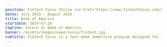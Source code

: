 ```yaml
---
position: FinTech Focus fellow (<a href="https://www.fintechfocus.com/#:~:text=FinTech%20Focus%20is%20a%20four,finance%2C%20computer%20science%20and%20technology.&text=FinTech%20Focus%20is%20a%20three,finance%2C%20computer%20science%20and%20technology."></a>)
dates: July 2019 - August 2019
title: Bank of America
startdate: 2019-07-20
tagline: Intern at Bank of America
banner: /assets/images/experience/fintech.jpg
subtitle: FinTech Focus is a four-week immersive program designed for incoming college freshmen with an interest in finance, computer science and technology. Over the course of the program, students learn the principles of computer science, gain exposure to the financial services industry, and get hands-on experience developing real-world applications. Students will have the opportunity to hear from guest speakers, learn the basics of banking and finance, and gain insights into STEM career paths available in college and beyond
---
```


<!--
<div class="sidebar">
	<b>Responsibilities:</b>
	<br>• Prepare and lead weekly lab and tutorial activities, with mini lectures to solidify core concepts
	<br>• Hold weekly office hours
	<br>• Provide answers to student questions on online discussion forum
	<br>• Grade weekly tutorials, assignments, and examinations
</div>

## Teaching Assistant @ The University of British Columbia

I taught 4 semesters of <a href="https://courses.students.ubc.ca/cs/courseschedule?pname=subjarea&tname=subj-course&dept=CPSC&course=110">CPSC 110 (Computation, Programs, and Programming)</a>, the introductory course to programming concepts at the University of British Columbia between September 2016 and December 2018.

As of January 2019, I decided to try my hand at TAing for an upper-level course instead, and since I enjoyed <a href="https://courses.students.ubc.ca/cs/courseschedule?pname=subjarea&tname=subj-course&dept=CPSC&course=304">CPSC 304 (Introduction to Relational Databases)</a>, this was my first choice. I'm really excited to solidify my understanding of relational databases by sharing my knowledge and experience with students!

### About CPSC 110

This course is a required course for all students interested in majoring in Computer Science and related degrees, and remains one of the most popular courses at the university. In the 2018-19 school year, 1607 students were registered in the course, with many more on waitlists. For perspective, around 12000 students were accepted to an undergraduate program that year.

Being a Teaching Assistant for this course is an experience unlike any other: not only is the number of students taking the course each year enormous, it also allowed me to connect with students from diverse backgrounds, from experienced programmers to those without any knowledge of tech. At UBC, you're required to take CPSC 110 <a href="https://www.cs.ubc.ca/students/undergrad/prospective/how-apply">before applying to major</a> in Computer Science, so it was interesting working with students who are still gauging their interests and abilities in computer science.

The course itself covers the core concepts of computer science, using <a href="https://racket-lang.org/">Racket</a>, a general-purpose programming language in the Lisp-Scheme family. Racket is also used in the upper level <a href="https://courses.students.ubc.ca/cs/courseschedule?pname=subjarea&tname=subj-course&dept=CPSC&course=311">CPSC 311 (Programming Languages)</a>, since its macro facilities make it simple to write language parsers and interpreters.

Topics covered include:
- HtDF: How to Design Functions
- HtDD: How to Design Data
- HtDW: How to Design Worlds
- Recursion
- Helper functions
- Binary search trees
- Abstractions (fold, map, filter)
- Graphs

The lecture portions, which in-class students watch on their own time, can be found for free as a two-part MOOC on edX (<a href="https://www.edx.org/course/how-code-simple-data-ubcx-htc1x">part 1</a> & <a href="https://www.edx.org/course/how-code-complex-data-ubcx-htc2x">part 2</a>).

### Approaches to TA'ing and lessons learned

During my time as a teaching assistant for CPSC 110, I learned some valuable lessons about education, and thought a lot about ways to teach effectively. 

#### 1. It's about them, not you

Not all teaching methods will work for students. It's very important to understand and acknowledge individual learning styles, and do your best to cater to them.

Because of the uncommon choice of language for an introductory CS class, even students with prior programming experience struggled to grasp the concepts when put into a functional programming paradigm. However, I noticed that this seemed to <mark>level the playing field</mark> between programming beginners and veterans in terms of succeeding in the course.

To cater to both types of students, I made sure to observe the <mark>vocabulary</mark> students would use when describing their solutions during labs, and further probe to understand their background. For example, many students would use terms like "variables", "parameters", or "declare" in the beginning if they had prior experience.

It's important as a TA to be able to gauge a student's knowledge quickly, so explanations can be tailored to a specific student. With experienced students, I focussed on drawing parallels between Racket and the language they've used before. With beginners, I made sure to use analogies to real-life situations, and explain pictorially (I find that those are helpful for understanding program execution).

![diagrams for the bubble lab](/assets/images/experience/ta-diagrams.JPG)
<span class="caption">Using diagrams to explain list manipulation</span>

In my TA evaluations, many students have given me good feedback on using diagrams to explain concepts; by using diagrams and explaining verbally while drawing and writing down key concepts, this appeals to both auditory and visual learners. After explaining the main ideas, I let my students <mark>experiment</mark> with the new approach on their own as I move on to the next students.

#### 2. Learning means vulnerability

Especially in Computer Science, <a href="https://en.wikipedia.org/wiki/Impostor_syndrome">imposter syndrome</a> is prominent in school, academia, and industry. There are always students who seem to be "naturals" at Computer Science - they stay ahead of course material, finish three-hour labs an hour early, have personal projects, and just seem to *get* CS.

It can be very discouraging for students to struggle for a long time, but witness their peer complete the same work in minutes. When you're in that situation, it's hard to recognize that their peer may have reviewed the material beforehand, may have had prior experience, may have taken classes on the topic, or a million other factors.

Imposter syndrome comes with feeling like you'll never be as good as these "CS gods", no matter how much work you put in. This greatly affects a person's ability to learn: for fear of being wrong, you ask less questions, stop experimenting, and become afraid to try new things. And this is really really *really* bad – these are the things learners must do to grow and improve.

As a TA, it was my job to make all students feel emotionally and psychologically safe. I admit that I, too, have struggled with imposter syndrome on many occasions, and still do. However, this puts me in a position to empathize and offer solutions that have worked in my experience. Students have to feel <mark>empowered to take risks</mark>, and understand that <mark>failure is okay</mark>.

When asking questions, I noticed that many students would become nervous when errors appeared while showing me, or if something didn't work as they intended. I emphasize that these are totally normal. Sometimes, I tell them about all the compile errors I ran into on my assignment the other day, and laugh along with them. Then, I direct their attention to reading the error together with them, and working out possible solutions by dissecting the messages.

By doing so, I put the focus on <mark>possible solutions</mark> instead of their capabilities or skills. I make sure they understand that errors and mistakes are totally normal (and more common than they think!) so that they're never afraid to just <mark>keep trying</mark>.

#### 3. Passion goes a long way

> Racket and CPSC 110 are useless. You don't use these in real life.

I've heard this said so many times, often in the first couple labs. It's true that Racket isn't used in most software shops, but I've used the concepts I learned in this class more times than I can count. My passion to share this has brought me to always be on the lookout for opportunities to talk about the importance of 110 concepts.

When students see a TA being enthusiastic, it's easier for them to also gain an interest in the topic. If the TA seems bored, they'll think less of the topic and possibly put less effort into learning. Professors are may seem unapproachable to many students: their time is limited, with how large the classes are, and they may also seem intimidating. Teaching Assistants are most likely the most common interaction a student has with the course, so it's very important that a TA conveys interest in the subject they are teaching.

To be a great teacher, you have to have <mark>genuine passion</mark>. Passion is contagious!

#### 4. Don't be afraid to say "I don't know"

When I first starting teaching, I was afraid to lose credibility by not having all the answers, but further along, I realize that sometimes, it's better to be honest and just admit that you don't know, but you'll get back to them. Obviously, you can't always not have the answers, but it's okay to show vulnerability once in a while.

By admitting that you aren't perfect and also make mistakes, we build a <mark>stronger relationship</mark> with the student. And it's also a great reminder that <mark>as teachers, we are also still learners</mark>.

---

In teaching others, I've also grown immensely.

Being able to write code takes a set of skills, but explaining it to another is a different skillset as well. <mark>Communication</mark> is an essential part of engineering; as part of a team, I'm always required to listen and understand others, as well as present my ideas and contributions.

I've also improved my ability to <mark>read and understand others' code</mark> – a necessary part of working in any team. Dissecting another person's implementation has actually taught me different approaches to problems.

Being a teaching assistant is difficult and frustrating at times, but the lessons learned from doing so and the relationships I've built over the years make it so worth it.

I'm looking forward to new approaches as a Teaching Assistant for CPSC 304, as well as using my experiences to better student education. Onwards to more growth and learning!
-->